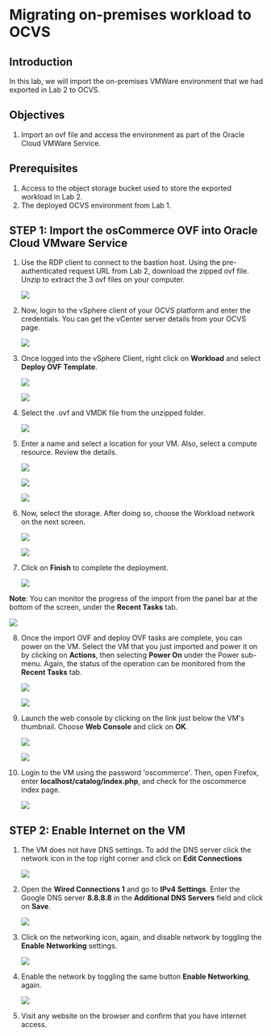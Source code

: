 # Migrating on-premises workload to OCVS

## Introduction

In this lab, we will import the on-premises VMWare environment that we had exported in Lab 2 to OCVS. 

## Objectives
1. Import an ovf file and access the environment as part of the Oracle Cloud VMWare Service.

## Prerequisites
1. Access to the object storage bucket used to store the exported workload in Lab 2.
2. The deployed OCVS environment from Lab 1.

## STEP 1: Import the osCommerce OVF into Oracle Cloud VMware Service

1. Use the RDP client to connect to the bastion host. Using the pre-authenticated request URL from Lab 2, download the zipped ovf file. Unzip to extract the 3 ovf files on your computer.

    ![](./images/300_1.png " ")

2.  Now, login to the vSphere client of your OCVS platform and enter the credentials. You can get the vCenter server details from your OCVS page.

    ![](./images/300_2.png " ")
    
3. Once logged into the vSphere Client, right click on **Workload** and select **Deploy OVF Template**.

    ![](./images/300_14.png " ")

    ![](./images/300_15.png " ")
    
4. Select the .ovf and VMDK file from the unzipped folder.

    ![](./images/300_5.png " ")

5. Enter a name and select a location for your VM. Also, select a compute resource. Review the details.

    ![](./images/300_6.png " ")

    ![](./images/300_7.png " ")
    
    ![](./images/300_8.png " ")

6. Now, select the storage. After doing so, choose the Workload network on the next screen.

    ![](./images/300_9.png " ")

    ![](./images/300_10.png " ")

7. Click on **Finish** to complete the deployment.

    ![](./images/300_11.png " ")

**Note**: You can monitor the progress of the import from the panel bar at the bottom of the screen, under the **Recent Tasks** tab.

![](./images/300_16.png " ")

8. Once the import OVF and deploy OVF tasks are complete, you can power on the VM. Select the VM that you just imported and power it on by clicking on **Actions**, then selecting **Power On** under the Power sub-menu. Again, the status of the operation can be monitored from the **Recent Tasks** tab.

    ![](./images/300_17.png " ")

    ![](./images/300_18.png " ")

9. Launch the web console by clicking on the link just below the VM's thumbnail. Choose **Web Console** and click on **OK**. 

    ![](./images/300_19.png " ")

    ![](./images/300_20.png " ")
    
10. Login to the VM using the password 'oscommerce'. Then, open Firefox, enter **localhost/catalog/index.php**, and check for the oscommerce index page.

     ![](./images/300_13.png " ")

## STEP 2: Enable Internet on the VM

1. The VM does not have DNS settings. To add the DNS server click the network icon in the top right corner and click on **Edit Connections**

    ![](./images/300_21.png " ")

2. Open the **Wired Connections 1** and go to **IPv4 Settings**. Enter the Google DNS server **8.8.8.8** in the **Additional DNS Servers** field and click on **Save**.

    ![](./images/300_22.png " ") 

3. Click on the networking icon, again, and disable network by toggling the **Enable Networking** settings.

    ![](./images/300_23.png " ")

4. Enable the network by toggling the same button  **Enable Networking**, again.

    ![](./images/300_24.png " ")

5. Visit any website on the browser and confirm that you have internet access.

